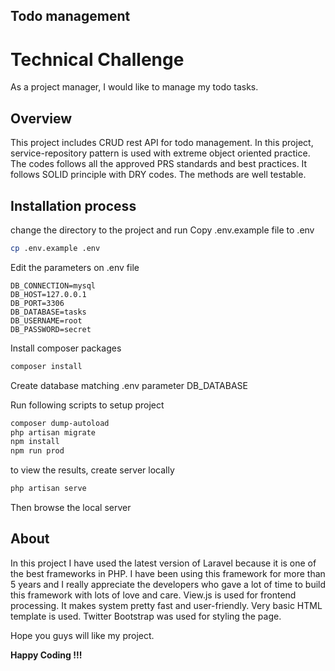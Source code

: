 **Todo management**
------------



Technical Challenge 
============

As a project manager, I would like to manage my todo tasks.
## Overview

This project includes CRUD rest API for todo management. In this project, service-repository pattern is used
with extreme object oriented practice.
The codes follows all the approved PRS standards and best practices. 
It follows SOLID principle with DRY codes. The methods are well testable.


## Installation process


change the directory to the project and run 
Copy .env.example file to .env
```sh
cp .env.example .env
```
Edit the parameters on .env file
```
DB_CONNECTION=mysql
DB_HOST=127.0.0.1
DB_PORT=3306
DB_DATABASE=tasks
DB_USERNAME=root
DB_PASSWORD=secret
```

Install composer packages
```sh
composer install
```

Create database matching .env parameter DB_DATABASE 

Run following scripts to setup project
```sh
composer dump-autoload
php artisan migrate
npm install
npm run prod
```

to view the results, create server locally
```sh
php artisan serve
```
Then browse the local server

## About

In this project I have used the latest version of Laravel because it is 
one of the best frameworks in PHP. I have been using this framework for more than
5 years and I really appreciate the developers who gave a lot of time to build 
this framework with lots of love and care.
View.js is used for frontend processing.
It makes system pretty fast and user-friendly. 
Very basic HTML template is used. Twitter Bootstrap was used for styling the page.

Hope you guys will like my project.

**Happy Coding !!!**



